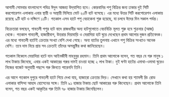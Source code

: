 আগামী সোমবার বাংলাদেশে পবিত্র ঈদুল আজহা উদ্‌যাপিত হবে। কোরবানির পশু বিক্রির জন্য ঢাকার দুই সিটি করপোরেশন এলাকায় এবার স্থায়ী ও অস্থায়ী মিলিয়ে মোট ২০টি হাট বসেছে। এর মধ্যে উত্তর সিটি করপোরেশন এলাকায় রয়েছে ৯টি হাট ও দক্ষিণে ১১টি। গতকাল এসব হাটে পশু বেচাকেনা শুরু হয়েছে, যা চলবে ঈদের দিন সকাল পর্যন্ত।

বিক্রেতারা বলছেন, গাবতলী পশুর হাট বাদে রাজধানীর অন্য হাটগুলোতে বেচাবিক্রি মূলত শুরু হবে শুক্রবার (আজ) থেকে। গতকাল গাবতলী, হাজারীবাগ, উত্তরার দিয়াবাড়ি ও মেরাদিয়া হাট ঘুরে দেখেছেন প্রথম আলোর দুজন প্রতিবেদক। এর মধ্যে গাবতলী হাটেই ক্রেতার সংখ্যা বেশি দেখা গেছে। অন্য হাটের তুলনায় এখানে পশু বিক্রির সংখ্যাও অনেক বেশি। তবে দাম নিয়ে প্রায় সব ক্রেতাই তাঁদের অসন্তুষ্টির কথা জানিয়েছেন।

গতকাল বিকেলে মেয়াদিয়া হাটে যান আইনজীবী মাহবুবুর রহমান। তিনি প্রথম আলোকে বলেন, গত বছর যে গরু মানুষ ১ লাখ টাকায় কিনেছে, এবার একই আকারের গরুর দামই চাওয়া হচ্ছে ২ লাখ টাকা। দুই ঘণ্টা হাটের এমাথা-ওমাথা ঘুরেও নিজের বাজেট অনুযায়ী পছন্দে গরু কিনতে পারেননি তিনি।

এর আগে গতকাল দুপুরে গাবতলী হাটে গিয়ে দেখা যায়, হাজারো ক্রেতার ভিড়। সেখানে কথা হয় শ্যামলী রিং রোড এলাকার বাসিন্দা আহাদ হোসেনের সঙ্গে। তিনি ৯১ হাজার টাকায় ছোট আকারের গরু কিনেছেন। প্রথম আলোকে তিনি বলেন, গত বছর একই আকৃতির গরু তিনি ৭৮ হাজার টাকায় কিনেছিলেন।
